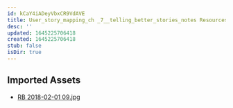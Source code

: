 ```yaml
---
id: kCaY4iADeyVbxCR9VdAVE
title: User_story_mapping_ch _7__telling_better_stories_notes Resources
desc: ''
updated: 1645225706418
created: 1645225706418
stub: false
isDir: true
---
```

## Imported Assets
- [RB 2018-02-01 09.jpg](/assets/rb-2018-02-01-09.jpg)
